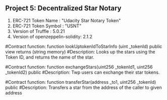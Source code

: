 

## Project 5: Decentralized Star Notary

1) ERC-721 Token Name	: "Udacity Star Notary Token"
2) ERC-721 Token Symbol	: "USNT"
3) Version of Truffle 	: 5.0.21
4) Version of openzeppelin-solidity: 2.1.2


#Contract function: 
function lookUptokenIdToStarInfo (uint _tokenId) public view returns (string memory) 
#Description:
Looks up the stars using the Token ID, and returns the name of the star.


#Contract function: 
function exchangeStars(uint256 _tokenId1, uint256 _tokenId2) public 
#Description:
Twp users can exchange their star tokens.


#Contract function: 
function transferStar(address _to1, uint256 _tokenId) public 
#Description:
Transfers a star from the address of the caller to given address



